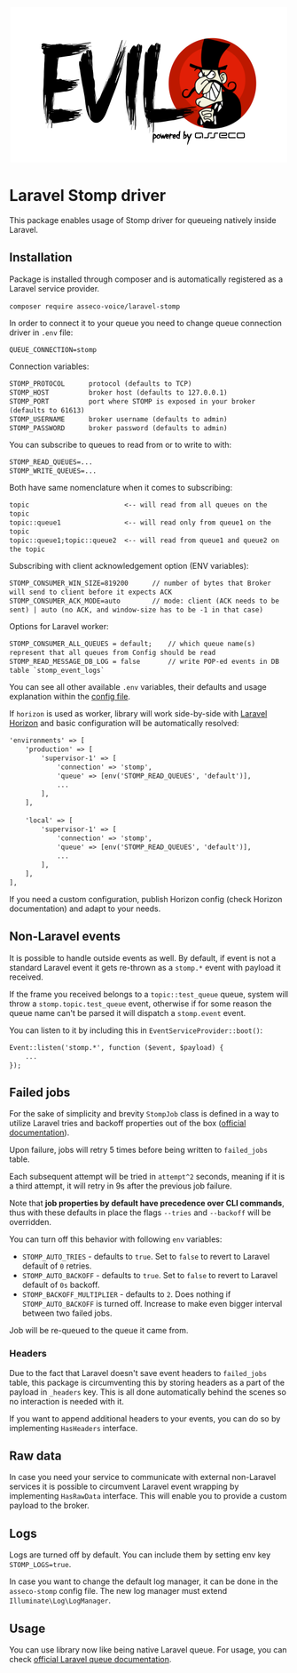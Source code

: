 <p align="center"><a href="https://see.asseco.com" target="_blank"><img src="https://github.com/asseco-voice/art/blob/main/evil_logo.png" width="500"></a></p>

# Laravel Stomp driver

This package enables usage of Stomp driver for queueing natively inside Laravel.

## Installation

Package is installed through composer and is automatically registered
as a Laravel service provider.

``composer require asseco-voice/laravel-stomp``

In order to connect it to your queue you need to change queue
connection driver in ``.env`` file:

```
QUEUE_CONNECTION=stomp
```

Connection variables:

```
STOMP_PROTOCOL      protocol (defaults to TCP)
STOMP_HOST          broker host (defaults to 127.0.0.1)
STOMP_PORT          port where STOMP is exposed in your broker (defaults to 61613)
STOMP_USERNAME      broker username (defaults to admin)
STOMP_PASSWORD      broker password (defaults to admin)
```

You can subscribe to queues to read from or to write to with:

```
STOMP_READ_QUEUES=...
STOMP_WRITE_QUEUES=...
```

Both have same nomenclature when it comes to subscribing:
```
topic                        <-- will read from all queues on the topic
topic::queue1                <-- will read only from queue1 on the topic
topic::queue1;topic::queue2  <-- will read from queue1 and queue2 on the topic
```

Subscribing with client acknowledgement option (ENV variables):

```
STOMP_CONSUMER_WIN_SIZE=819200      // number of bytes that Broker will send to client before it expects ACK
STOMP_CONSUMER_ACK_MODE=auto		// mode: client (ACK needs to be sent) | auto (no ACK, and window-size has to be -1 in that case)
```

Options for Laravel worker:

```
STOMP_CONSUMER_ALL_QUEUES = default;	// which queue name(s) represent that all queues from Config should be read
STOMP_READ_MESSAGE_DB_LOG = false		// write POP-ed events in DB table `stomp_event_logs`
```

You can see all other available ``.env`` variables, their defaults and usage explanation within 
the [config file](config/stomp.php). 

If ``horizon`` is used as worker, library will work side-by-side with 
[Laravel Horizon](https://laravel.com/docs/7.x/horizon) and basic configuration will be 
automatically resolved:

```
'environments' => [
    'production' => [
        'supervisor-1' => [
            'connection' => 'stomp',
            'queue' => [env('STOMP_READ_QUEUES', 'default')],
            ...
        ],
    ],

    'local' => [
        'supervisor-1' => [
            'connection' => 'stomp',
            'queue' => [env('STOMP_READ_QUEUES', 'default')],
            ...
        ],
    ],
],
```

If you need a custom configuration, publish Horizon config (check Horizon documentation)
and adapt to your needs. 

## Non-Laravel events

It is possible to handle outside events as well. By default, if event is not a standard Laravel event it 
gets re-thrown as a ``stomp.*`` event with payload it received. 

If the frame you received belongs to a ``topic::test_queue`` queue, system will throw a `stomp.topic.test_queue` event,
otherwise if for some reason the queue name can't be parsed it will dispatch a ``stomp.event`` event. 

You can listen to it by including this in 
``EventServiceProvider::boot()``:

```
Event::listen('stomp.*', function ($event, $payload) {
    ...
});
```

## Failed jobs

For the sake of simplicity and brevity ``StompJob`` class is defined in a way to utilize Laravel tries and
backoff properties out of the box ([official documentation](https://laravel.com/docs/8.x/queues#dealing-with-failed-jobs)). 

Upon failure, jobs will retry 5 times before being written to ``failed_jobs`` table.

Each subsequent attempt will be tried in ``attempt^2`` seconds, meaning if it is a third attempt, it will retry in 9s after 
the previous job failure. 

Note that **job properties by default have precedence over CLI commands**, thus with these defaults in place
the flags ``--tries`` and `--backoff` will be overridden. 

You can turn off this behavior with following ``env`` variables:

- `STOMP_AUTO_TRIES` - defaults to `true`. Set to `false` to revert to Laravel default of `0` retries. 
- `STOMP_AUTO_BACKOFF` - defaults to `true`. Set to `false` to revert to Laravel default of `0s` backoff. 
- `STOMP_BACKOFF_MULTIPLIER` - defaults to `2`. Does nothing if `STOMP_AUTO_BACKOFF` is turned off. Increase to 
make even bigger interval between two failed jobs. 

Job will be re-queued to the queue it came from.

### Headers

Due to the fact that Laravel doesn't save event headers to ``failed_jobs`` table, this package is circumventing this
by storing headers as a part of the payload in ``_headers`` key. This is all done automatically behind the scenes
so no interaction is needed with it. 

If you want to append additional headers to your events, you can do so by implementing `HasHeaders` interface.

## Raw data

In case you need your service to communicate with external non-Laravel services it is possible to circumvent 
Laravel event wrapping by implementing ``HasRawData`` interface. This will enable you to provide a custom 
payload to the broker.

## Logs

Logs are turned off by default. You can include them by setting env key ``STOMP_LOGS=true``. 

In case you want to change
the default log manager, it can be done in the ``asseco-stomp`` config file. The new log manager must extend
``Illuminate\Log\LogManager``.


## Usage

You can use library now like being native Laravel queue. 
For usage, you can check 
[official Laravel queue documentation](https://laravel.com/docs/8.x/queues).
